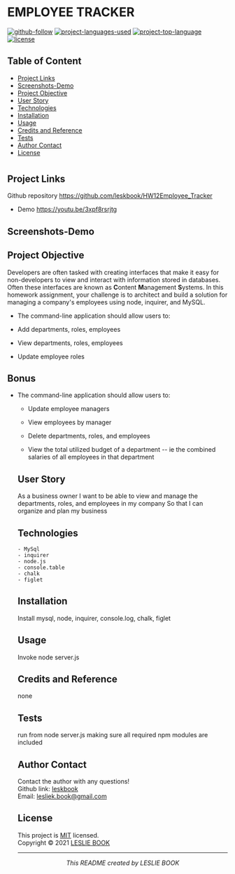 
  # EMPLOYEE TRACKER
  [![github-follow](https://img.shields.io/github/followers/leskbook?label=Follow&logoColor=purple&style=social)](https://github.com/leskbook)
  [![project-languages-used](https://img.shields.io/github/languages/count/leskbook/HW12Employee_Tracker?color=important)](https://github.com/leskbook/HW12Employee_Tracker)
  [![project-top-language](https://img.shields.io/github/languages/top/leskbook/HW12Employee_Tracker?color=blueviolet)](https://github.com/leskbook/HW12Employee_Tracker)
  [![license](https://img.shields.io/badge/License-MIT-brightgreen.svg)](https://choosealicense.com/licenses/mit/)
  ## Table of Content
  * [ Project Links ](#Project-Links)
  * [ Screenshots-Demo ](#Screenshots)
  * [ Project Objective ](#Project-Objective)
  * [ User Story ](#User-Story)
  * [ Technologies ](#Technologies)
  * [ Installation ](#Installation)
  * [ Usage ](#Usage)
  * [ Credits and Reference ](#Credits-and-Reference)
  * [ Tests ](#Tests)
  * [ Author Contact ](#Author-Contact)
  * [ License ](#License)
  #
  ##  Project Links
   Github repository https://github.com/leskbook/HW12Employee_Tracker<br>
   - Demo https://youtu.be/3xpf8rsrjtg
  
  ## Screenshots-Demo
  
  
  ## Project Objective
  Developers are often tasked with creating interfaces that make it easy for non-developers to view and interact with information stored in databases. Often these interfaces are known as **C**ontent **M**anagement **S**ystems. In this homework assignment, your challenge is to architect and build a solution for managing a company's employees using node, inquirer, and MySQL.
  * The command-line application should allow users to:

  * Add departments, roles, employees

  * View departments, roles, employees

  * Update employee roles

## Bonus

* The command-line application should allow users to:

  * Update employee managers

  * View employees by manager

  * Delete departments, roles, and employees

  * View the total utilized budget of a department -- ie the combined salaries of all employees in that department

  ## User Story
  As a business owner I want to be able to view and manage the departments, roles, and employees in my company So that I can organize and plan my business
  ## Technologies 
  ```
  - MySql
  - inquirer
  - node.js
  - console.table
  - chalk
  - figlet
  ```
  
  ## Installation
  Install mysql, node, inquirer, console.log, chalk, figlet
  ## Usage 
  Invoke node server.js
  
  ## Credits and Reference
  none
  ## Tests
  run from node server.js making sure all required npm modules are included
  ## Author Contact
  Contact the author with any questions!<br>
  Github link: [leskbook](https://github.com/leskbook)<br>
  Email: lesliek.book@gmail.com
  ## License
  This project is [MIT](https://choosealicense.com/licenses/mit/) licensed.<br />
  Copyright © 2021 [LESLIE BOOK](https://github.com/leskbook)
  
  <hr>
  <p align='center'><i>
  This README created by LESLIE BOOK
  </i></p>
  